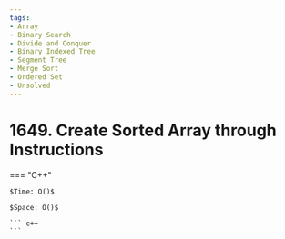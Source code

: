 ```yaml
---
tags:
- Array
- Binary Search
- Divide and Conquer
- Binary Indexed Tree
- Segment Tree
- Merge Sort
- Ordered Set
- Unsolved
---
```



# 1649. Create Sorted Array through Instructions

=== "C++"

    $Time: O()$

    $Space: O()$

    ``` c++
    ```